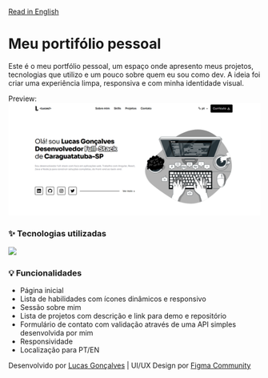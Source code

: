 [Read in English](README.en-US.md)

# Meu portifólio pessoal

Este é o meu portfólio pessoal, um espaço onde apresento meus projetos, tecnologias que utilizo e um pouco sobre quem eu sou como dev. A ideia foi criar uma experiência limpa, responsiva e com minha identidade visual.

Preview:  
<img width="700" src="./public/preview-pt.png" alt="Project preview">

### ✨ Tecnologias utilizadas

<p align="left">
  <a href="https://skillicons.dev">
    <img
      src="https://skillicons.dev/icons?i=angular,typescript,html,css,tailwind&perline=9"
    />
  </a>
</p>

### 💡 Funcionalidades

- Página inicial
- Lista de habilidades com ícones dinâmicos e responsivo
- Sessão sobre mim
- Lista de projetos com descrição e link para demo e repositório
- Formulário de contato com validação através de uma API simples desenvolvida por mim
- Responsividade
- Localização para PT/EN

Desenvolvido por [Lucas Gonçalves](https://github.com/lucca16bit) | UI/UX Design por [Figma Community](https://www.figma.com/community/file/1318529372146880502/illustration-based-portfolio-website-template)
